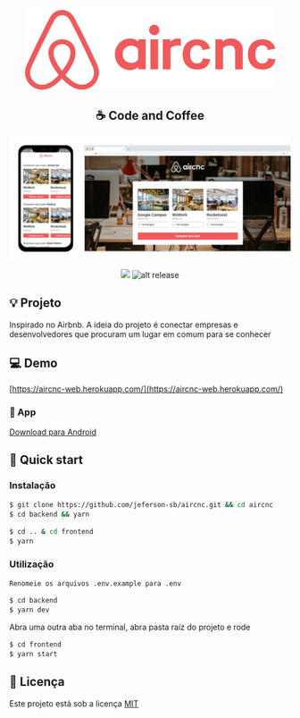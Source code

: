 <div align="center">
  <img src=".github/logo.png" alt="logo aircnc">
  <h2>☕ Code and Coffee</h2>
  <img src=".github/mockup.png" alt="aircnc project">

![](https://img.shields.io/badge/omnistack-9-blueviolet?style=flat-square)
![alt release](https://img.shields.io/github/v/release/jeferson-sb/aircnc?style=flat-square)

</div>

## 💡 Projeto

Inspirado no Airbnb. A ideia do projeto é conectar empresas e desenvolvedores que procuram um lugar em comum para se conhecer

## 💻 Demo

[https://aircnc-web.herokuapp.com/](https://aircnc-web.herokuapp.com/)

### 📱 App

[Download para Android](https://github.com/jeferson-sb/aircnc/releases/tag/1.0.0)

## 🚀 Quick start

### Instalação

```bash
$ git clone https://github.com/jeferson-sb/aircnc.git && cd aircnc
$ cd backend && yarn
```

```bash
$ cd .. & cd frontend
$ yarn
```

### Utilização

```
Renomeie os arquivos .env.example para .env
```

```bash
$ cd backend
$ yarn dev
```

Abra uma outra aba no terminal, abra pasta raíz do projeto e rode

```bash
$ cd frontend
$ yarn start
```

## 📝 Licença

Este projeto está sob a licença [MIT](https://github.com/jeferson-sb/aircnc/blob/master/LICENSE)
